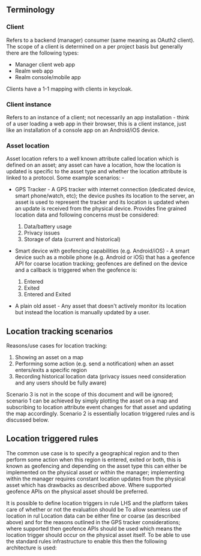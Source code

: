 ## Terminology
### Client
Refers to a backend (manager) consumer (same meaning as OAuth2 client). The scope of a client is determined on a per project basis but generally there are the following types:

  * Manager client web app
  * Realm web app
  * Realm console/mobile app

Clients have a 1-1 mapping with clients in keycloak.

### Client instance
Refers to an instance of a client; not necessarily an app installation - think of a user loading a web app in their browser, this is a client instance, just like an installation of a console app on an Android/iOS device.

### Asset location
Asset location refers to a well known attribute called location which is defined on an asset; any asset can have a location, how the location is updated is specific to the asset type and whether the location attribute is linked to a protocol. Some example scenarios: -

* GPS Tracker - A GPS tracker with internet connection (dedicated device, smart phone/watch, etc); the device pushes its location to the server, an asset is used to represent the tracker and its location is updated when an update is received from the physical device. Provides fine grained location data and following concerns must be considered:

  1. Data/battery usage
  2. Privacy issues
  3. Storage of data (current and historical)

* Smart device with geofencing capabilities (e.g. Android/iOS) - A smart device such as a mobile phone (e.g. Android or iOS) that has a geofence API for coarse location tracking; geofences are defined on the device and a callback is triggered when the geofence is:

  1. Entered
  2. Exited
  3. Entered and Exited

* A plain old asset - Any asset that doesn't actively monitor its location but instead the location is manually updated by a user.

## Location tracking scenarios
Reasons/use cases for location tracking:

1. Showing an asset on a map
2. Performing some action (e.g. send a notification) when an asset enters/exits a specific region
3. Recording historical location data (privacy issues need consideration and any users should be fully aware)

Scenario 3 is not in the scope of this document and will be ignored; scenario 1 can be achieved by simply plotting the asset on a map and subscribing to location attribute event changes for that asset and updating the map accordingly. Scenario 2 is essentially location triggered rules and is discussed below.

## Location triggered rules
The common use case is to specify a geographical region and to then perform some action when this region is entered, exited or both, this is known as geofencing and depending on the asset type this can either be implemented on the physical asset or within the manager; implementing within the manager requires constant location updates from the physical asset which has drawbacks as described above. Where supported geofence APIs on the physical asset should be preferred.

It is possible to define location triggers in rule LHS and the platform takes care of whether or not the evaluation should be To allow seamless use of location in rul
Location data can be either fine or coarse (as described above) and for the reasons outlined in the GPS tracker considerations; where supported then geofence APIs should be used which means the location trigger should occur on the physical asset itself. To be able to use the standard rules infrastructure to enable this then the following architecture is used:

